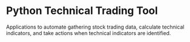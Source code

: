 # Python Technical Trading Tool

Applications to automate gathering stock trading data, calculate technical indicators, and take actions when technical 
indicators are identified.

